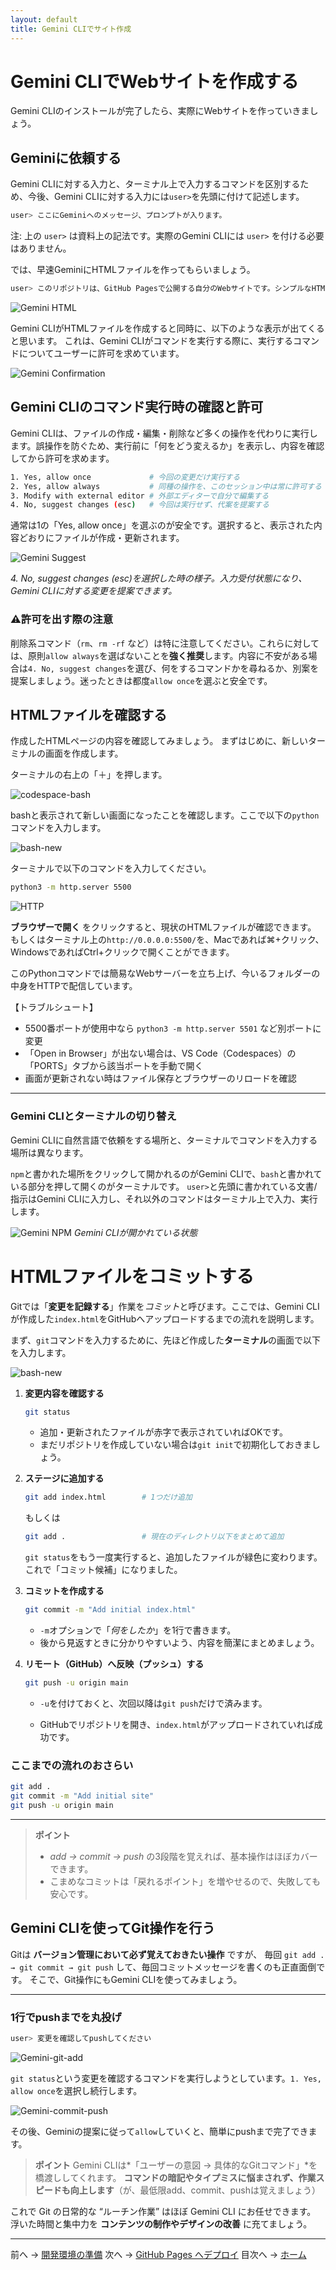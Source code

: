 ```yaml
---
layout: default
title: Gemini CLIでサイト作成
---
```


# Gemini CLIでWebサイトを作成する

Gemini CLIのインストールが完了したら、実際にWebサイトを作っていきましょう。

## Geminiに依頼する

Gemini CLIに対する入力と、ターミナル上で入力するコマンドを区別するため、今後、Gemini CLIに対する入力には`user>`を先頭に付けて記述します。
```bash
user> ここにGeminiへのメッセージ、プロンプトが入ります。
```

注: 上の `user>` は資料上の記法です。実際のGemini CLIには `user>` を付ける必要はありません。

では、早速GeminiにHTMLファイルを作ってもらいましょう。
```bash
user> このリポジトリは、GitHub Pagesで公開する自分のWebサイトです。シンプルなHTMLを作成してください。
```

![Gemini HTML](./images/gemini-html.png)

Gemini CLIがHTMLファイルを作成すると同時に、以下のような表示が出てくると思います。
これは、Gemini CLIがコマンドを実行する際に、実行するコマンドについてユーザーに許可を求めています。

![Gemini Confirmation](./images/gemini-confirm.png)

## Gemini CLIのコマンド実行時の確認と許可

Gemini CLIは、ファイルの作成・編集・削除など多くの操作を代わりに実行します。誤操作を防ぐため、実行前に「何をどう変えるか」を表示し、内容を確認してから許可を求めます。

```bash
1. Yes, allow once             # 今回の変更だけ実行する
2. Yes, allow always           # 同種の操作を、このセッション中は常に許可する
3. Modify with external editor # 外部エディターで自分で編集する
4. No, suggest changes (esc)   # 今回は実行せず、代案を提案する
```

通常は1の「Yes, allow once」を選ぶのが安全です。選択すると、表示された内容どおりにファイルが作成・更新されます。

![Gemini Suggest](./images/gemini-suggest.png)

*4. No, suggest changes (esc)を選択した時の様子。入力受付状態になり、Gemini CLIに対する変更を提案できます。*

### ⚠️許可を出す際の注意

削除系コマンド（`rm`、`rm -rf` など）は特に注意してください。これらに対しては、原則`allow always`を選ばないことを**強く推奨**します。内容に不安がある場合は`4. No, suggest changes`を選び、何をするコマンドかを尋ねるか、別案を提案しましょう。迷ったときは都度`allow once`を選ぶと安全です。

## HTMLファイルを確認する

作成したHTMLページの内容を確認してみましょう。
まずはじめに、新しいターミナルの画面を作成します。

ターミナルの右上の「＋」を押します。

![codespace-bash](./images/codespace-bash.png)

bashと表示されて新しい画面になったことを確認します。ここで以下の`python`コマンドを入力します。

![bash-new](./images/bash-new.png)

ターミナルで以下のコマンドを入力してください。

```bash
python3 -m http.server 5500
```

![HTTP](./images/github-http.png)

**ブラウザーで開く** をクリックすると、現状のHTMLファイルが確認できます。
もしくはターミナル上の`http://0.0.0.0:5500/`を、Macであれば⌘+クリック、WindowsであればCtrl+クリックで開くことができます。

このPythonコマンドでは簡易なWebサーバーを立ち上げ、今いるフォルダーの中身をHTTPで配信しています。

【トラブルシュート】
- 5500番ポートが使用中なら `python3 -m http.server 5501` など別ポートに変更
- 「Open in Browser」が出ない場合は、VS Code（Codespaces）の「PORTS」タブから該当ポートを手動で開く
- 画面が更新されない時はファイル保存とブラウザーのリロードを確認

---

### Gemini CLIとターミナルの切り替え

Gemini CLIに自然言語で依頼をする場所と、ターミナルでコマンドを入力する場所は異なります。

`npm`と書かれた場所をクリックして開かれるのがGemini CLIで、`bash`と書かれている部分を押して開くのがターミナルです。
`user>`と先頭に書かれている文書/指示はGemini CLIに入力し、それ以外のコマンドはターミナル上で入力、実行します。

![Gemini NPM](./images/gemini-npm.png)
*Gemini CLIが開かれている状態*

# HTMLファイルをコミットする

Gitでは「**変更を記録する**」作業を*コミット*と呼びます。ここでは、Gemini CLIが作成した`index.html`をGitHubへアップロードするまでの流れを説明します。

まず、`git`コマンドを入力するために、先ほど作成した**ターミナル**の画面で以下を入力します。

![bash-new](./images/bash-new.png)

1. **変更内容を確認する**

   ```bash
   git status
   ```

   * 追加・更新されたファイルが赤字で表示されていればOKです。
   * まだリポジトリを作成していない場合は`git init`で初期化しておきましょう。

2. **ステージに追加する**

   ```bash
   git add index.html        # 1つだけ追加
   ```
   もしくは
   ```bash
   git add .                 # 現在のディレクトリ以下をまとめて追加
   ```

   `git status`をもう一度実行すると、追加したファイルが緑色に変わります。これで「コミット候補」になりました。

3. **コミットを作成する**

   ```bash
   git commit -m "Add initial index.html"
   ```

   * `-m`オプションで「*何をしたか*」を1行で書きます。
   * 後から見返すときに分かりやすいよう、内容を簡潔にまとめましょう。

4. **リモート（GitHub）へ反映（プッシュ）する**

   ```bash
   git push -u origin main
   ```

   * `-u`を付けておくと、次回以降は`git push`だけで済みます。

   * GitHubでリポジトリを開き、`index.html`がアップロードされていれば成功です。

### ここまでの流れのおさらい

```bash
git add .
git commit -m "Add initial site"
git push -u origin main
```

---

> **ポイント**
>
> * *add → commit → push* の3段階を覚えれば、基本操作はほぼカバーできます。
> * こまめなコミットは「戻れるポイント」を増やせるので、失敗しても安心です。

## Gemini CLIを使ってGit操作を行う

Gitは **バージョン管理において必ず覚えておきたい操作** ですが、
毎回 `git add . → git commit → git push` して、毎回コミットメッセージを書くのも正直面倒です。
そこで、Git操作にもGemini CLIを使ってみましょう。

---

### 1行でpushまでを丸投げ

```bash
user> 変更を確認してpushしてください
```

![Gemini-git-add](./images/gemini-git-add.png)

`git status`という変更を確認するコマンドを実行しようとしています。`1. Yes, allow once`を選択し続行します。

![Gemini-commit-push](./images/gemini-commit-push.png)

その後、Geminiの提案に従って`allow`していくと、簡単にpushまで完了できます。

> **ポイント**
> Gemini CLIは*「ユーザーの意図 → 具体的なGitコマンド」*を橋渡ししてくれます。
> **コマンドの暗記やタイプミスに悩まされず、作業スピードも向上します**（が、最低限add、commit、pushは覚えましょう）

これで Git の日常的な “ルーチン作業” はほぼ Gemini CLI にお任せできます。
浮いた時間と集中力を **コンテンツの制作やデザインの改善** に充てましょう。

---

前へ → [開発環境の準備](./02-environment.md)
次へ → [GitHub Pages へデプロイ](./04-deploy-github-pages.md)
目次へ → [ホーム](./index.md)
